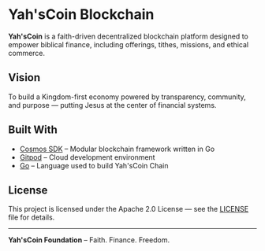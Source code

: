 # Yah'sCoin Blockchain

**Yah'sCoin** is a faith-driven decentralized blockchain platform designed to empower biblical finance, including offerings, tithes, missions, and ethical commerce.

## Vision
To build a Kingdom-first economy powered by transparency, community, and purpose — putting Jesus at the center of financial systems.

## Built With
- [Cosmos SDK](https://docs.cosmos.network/) – Modular blockchain framework written in Go
- [Gitpod](https://www.gitpod.io/) – Cloud development environment
- [Go](https://golang.org/) – Language used to build Yah'sCoin Chain

## License
This project is licensed under the Apache 2.0 License — see the [LICENSE](./LICENSE) file for details.

---

**Yah'sCoin Foundation** – Faith. Finance. Freedom.
